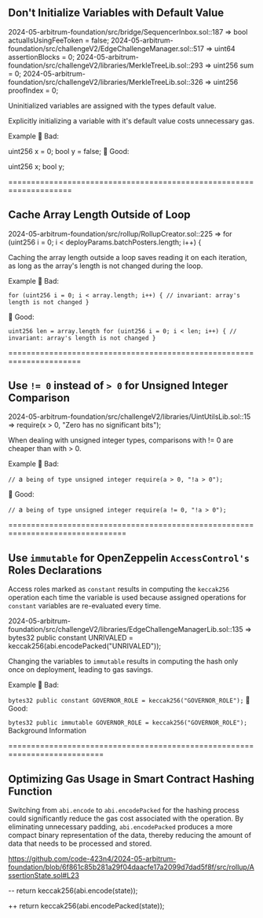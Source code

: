 
## Don't Initialize Variables with Default Value

  2024-05-arbitrum-foundation/src/bridge/SequencerInbox.sol::187 => bool actualIsUsingFeeToken = false;
  2024-05-arbitrum-foundation/src/challengeV2/EdgeChallengeManager.sol::517 => uint64 assertionBlocks = 0;
  2024-05-arbitrum-foundation/src/challengeV2/libraries/MerkleTreeLib.sol::293 => uint256 sum = 0;
  2024-05-arbitrum-foundation/src/challengeV2/libraries/MerkleTreeLib.sol::326 => uint256 proofIndex = 0;

Uninitialized variables are assigned with the types default value.

Explicitly initializing a variable with it's default value costs unnecessary gas.

Example
🤦 Bad:

uint256 x = 0;
bool y = false;
🚀 Good:

uint256 x;
bool y;


====================================================================


## Cache Array Length Outside of Loop

  2024-05-arbitrum-foundation/src/rollup/RollupCreator.sol::225 => for (uint256 i = 0; i < deployParams.batchPosters.length; i++) {

Caching the array length outside a loop saves reading it on each iteration, as long as the array's length is not changed during the loop.

Example
🤦 Bad:

`for (uint256 i = 0; i < array.length; i++) {
    // invariant: array's length is not changed
}`

🚀 Good:

`uint256 len = array.length
for (uint256 i = 0; i < len; i++) {
    // invariant: array's length is not changed
}`


======================================================================

## Use `!= 0` instead of `> 0` for Unsigned Integer Comparison
  2024-05-arbitrum-foundation/src/challengeV2/libraries/UintUtilsLib.sol::15 => require(x > 0, "Zero has no significant bits");

When dealing with unsigned integer types, comparisons with != 0 are cheaper than with > 0.

Example
🤦 Bad:

`// `a` being of type unsigned integer
require(a > 0, "!a > 0");`

🚀 Good:

`// `a` being of type unsigned integer
require(a != 0, "!a > 0");`


================================================================================

## Use `immutable` for OpenZeppelin `AccessControl's` Roles Declarations

Access roles marked as `constant` results in computing the `keccak256` operation each time the variable is used because assigned operations for `constant` variables are re-evaluated every time.

  2024-05-arbitrum-foundation/src/challengeV2/libraries/EdgeChallengeManagerLib.sol::135 => bytes32 public constant UNRIVALED = keccak256(abi.encodePacked("UNRIVALED"));

Changing the variables to `immutable` results in computing the hash only once on deployment, leading to gas savings.

Example
🤦 Bad:

`bytes32 public constant GOVERNOR_ROLE = keccak256("GOVERNOR_ROLE");`
🚀 Good:

`bytes32 public immutable GOVERNOR_ROLE = keccak256("GOVERNOR_ROLE");`
Background Information

===========================================================================

## Optimizing Gas Usage in Smart Contract Hashing Function

Switching from `abi.encode` to `abi.encodePacked` for the hashing process could significantly reduce the gas cost associated with the operation. By eliminating unnecessary padding, `abi.encodePacked` produces a more compact binary representation of the data, thereby reducing the amount of data that needs to be processed and stored.

https://github.com/code-423n4/2024-05-arbitrum-foundation/blob/6f861c85b281a29f04daacfe17a2099d7dad5f8f/src/rollup/AssertionState.sol#L23

-- return keccak256(abi.encode(state));

++ return keccak256(abi.encodePacked(state));



